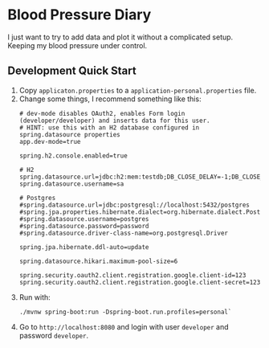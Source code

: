 # Blood Pressure Diary

I just want to try to add data and plot it without a complicated setup. Keeping my blood pressure under control.

## Development Quick Start

1. Copy `applicaton.properties` to a `application-personal.properties` file.
2. Change some things, I recommend something like this:
   ```
   # dev-mode disables OAuth2, enables Form login (developer/developer) and inserts data for this user.
   # HINT: use this with an H2 database configured in spring.datasource properties
   app.dev-mode=true
   
   spring.h2.console.enabled=true
   
   # H2
   spring.datasource.url=jdbc:h2:mem:testdb;DB_CLOSE_DELAY=-1;DB_CLOSE_ON_EXIT=FALSE
   spring.datasource.username=sa
   
   # Postgres
   #spring.datasource.url=jdbc:postgresql://localhost:5432/postgres
   #spring.jpa.properties.hibernate.dialect=org.hibernate.dialect.PostgreSQLDialect
   #spring.datasource.username=postgres
   #spring.datasource.password=password
   #spring.datasource.driver-class-name=org.postgresql.Driver
   
   spring.jpa.hibernate.ddl-auto=update
   
   spring.datasource.hikari.maximum-pool-size=6
   
   spring.security.oauth2.client.registration.google.client-id=123
   spring.security.oauth2.client.registration.google.client-secret=123
   ```
3. Run with: 
   ```
   ./mvnw spring-boot:run -Dspring-boot.run.profiles=personal`
   ```
4. Go to `http://localhost:8080` and login with user `developer` and password `developer`.
